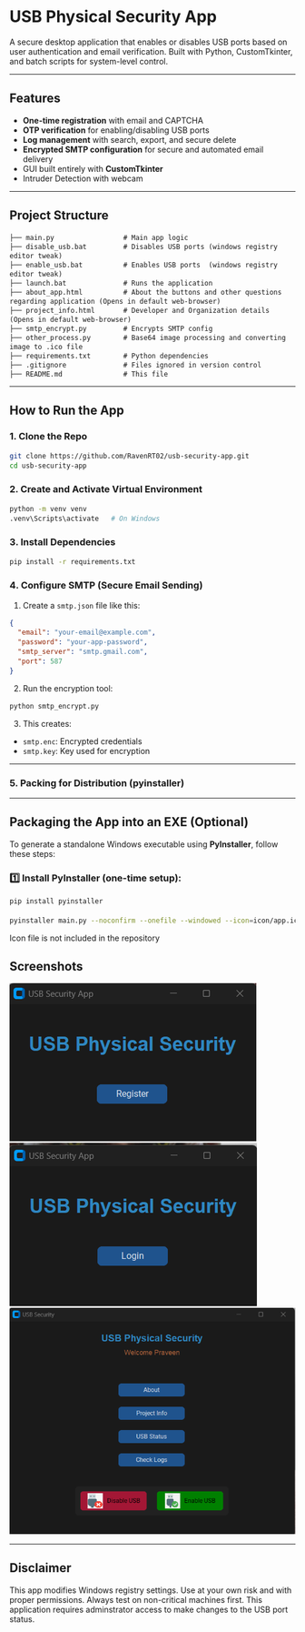 # USB Physical Security App

A secure desktop application that enables or disables USB ports based on user authentication and email verification. Built with Python, CustomTkinter, and batch scripts for system-level control.

---

## Features

- **One-time registration** with email and CAPTCHA
- **OTP verification** for enabling/disabling USB ports
- **Log management** with search, export, and secure delete
- **Encrypted SMTP configuration** for secure and automated email delivery
- GUI built entirely with **CustomTkinter**
- Intruder Detection with webcam

---

## Project Structure

```
├── main.py                 # Main app logic
├── disable_usb.bat         # Disables USB ports (windows registry editor tweak)
├── enable_usb.bat          # Enables USB ports  (windows registry editor tweak)
├── launch.bat              # Runs the application
├── about_app.html          # About the buttons and other questions regarding application (Opens in default web-browser)
├── project_info.html       # Developer and Organization details (Opens in default web-browser)
├── smtp_encrypt.py         # Encrypts SMTP config
├── other_process.py        # Base64 image processing and converting image to .ico file
├── requirements.txt        # Python dependencies
├── .gitignore              # Files ignored in version control
├── README.md               # This file
```

---

## How to Run the App

### 1️. Clone the Repo
```bash
git clone https://github.com/RavenRT02/usb-security-app.git
cd usb-security-app
```

### 2️. Create and Activate Virtual Environment
```bash
python -m venv venv
.venv\Scripts\activate   # On Windows
```

### 3️. Install Dependencies
```bash
pip install -r requirements.txt
```

### 4️. Configure SMTP (Secure Email Sending)

1. Create a `smtp.json` file like this:

```json
{
  "email": "your-email@example.com",
  "password": "your-app-password",
  "smtp_server": "smtp.gmail.com",
  "port": 587
}
```

2. Run the encryption tool:
```bash
python smtp_encrypt.py
```

3. This creates:
- `smtp.enc`: Encrypted credentials
- `smtp.key`: Key used for encryption

---

### 5. Packing for Distribution (pyinstaller)

---
## Packaging the App into an EXE (Optional)

To generate a standalone Windows executable using **PyInstaller**, follow these steps:

### 1️⃣ Install PyInstaller (one-time setup):
```bash
pip install pyinstaller

pyinstaller main.py --noconfirm --onefile --windowed --icon=icon/app.ico --name "USB Security App"
```
Icon file is not included in the repository 

## Screenshots

![App Screenshot](assets/app_registration_screen.png)
![App Screenshot](assets/app_login_screen.png)
![App Screenshot](assets/app_main_screen.png)


---

## Disclaimer

This app modifies Windows registry settings. Use at your own risk and with proper permissions. Always test on non-critical machines first. This application requires adminstrator access to make changes to the USB port status.

